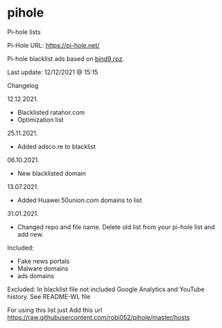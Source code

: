 # pihole
Pi-hole lists

Pi-Hole URL: https://pi-hole.net/

Pi-hole blacklist ads based on [bind9 rpz](https://github.com/robi052/bind9-rpz).

Last update: 12/12/2021 @ 15:15

Changelog

12.12.2021.
- Blacklisted ratahor.com
- Optimization list

25.11.2021.
- Added adsco.re to blacklist

06.10.2021.
- New blacklisted domain

13.07.2021.
- Added Huawei 50union.com domains to list

31.01.2021.
- Changed repo and file name. Delete old list from your pi-hole list and add new.

Included:
- Fake news portals
- Malware domains
- ads domains

Excluded:
In blacklist file not included Google Analytics and YouTube history. See README-WL file

For using this list just Add this url https://raw.githubusercontent.com/robi052/pihole/master/hosts
